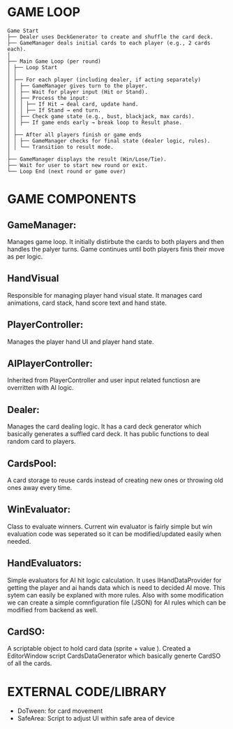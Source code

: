 # GAME LOOP

```
Game Start
├── Dealer uses DeckGenerator to create and shuffle the card deck.
├── GameManager deals initial cards to each player (e.g., 2 cards each).
│
├── Main Game Loop (per round)
│ ├── Loop Start
│ │
│ ├── For each player (including dealer, if acting separately)
│ │ ├── GameManager gives turn to the player.
│ │ ├── Wait for player input (Hit or Stand).
│ │ ├── Process the input:
│ │ │ ├── If Hit → deal card, update hand.
│ │ │ ├── If Stand → end turn.
│ │ ├── Check game state (e.g., bust, blackjack, max cards).
│ │ ├── If game ends early → break loop to Result phase.
│ │
│ ├── After all players finish or game ends
│ │ ├── GameManager checks for final state (dealer logic, rules).
│ │ └── Transition to result mode.
│
├── GameManager displays the result (Win/Lose/Tie).
├── Wait for user to start new round or exit.
└── Loop End (next round or game over)
```

# GAME COMPONENTS

## GameManager:

Manages game loop. It initially distirbute the cards to both players and then handles the palyer turns. Game continues until both players finis their move as per logic.

## HandVisual

Responsible for managing player hand visual state. It manages card animations, card stack, hand score text and hand state.

## PlayerController:

Manages the player hand UI and player hand state.

## AIPlayerController:

Inherited from PlayerController and user input related functiosn are overritten with AI logic.

## Dealer:

Manages the card dealing logic. It has a card deck generator which basically generates a suffled card deck. It has public functions to deal random card to players.

## CardsPool:

A card storage to reuse cards instead of creating new ones or throwing old ones away every time.

## WinEvaluator:

Class to evaluate winners. Current win evaluator is fairly simple but win evaluation code was seperated so it can be modified/updated easily when needed.

## HandEvaluators:

Simple evaluators for AI hit logic calculation. It uses IHandDataProvider for getting the player and ai hands data which is need to decided AI move.
This sytem can easily be explaned with more rules. Also with some modification we can create a simple comnfiguration file (JSON) for AI rules which can be modified from backend as well.

## CardSO:

A scriptable object to hold card data (sprite + value ). Created a EditorWindow script CardsDataGenerator which basically generte CardSO of all the cards.

# EXTERNAL CODE/LIBRARY

- DoTween: for card movement
- SafeArea: Script to adjust UI within safe area of device
